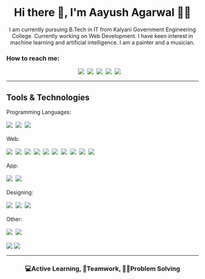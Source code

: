 <h1 align="center">Hi there 👋, I'm Aayush Agarwal 🙋‍♂️</h1>
<p align="center">I am currently pursuing B.Tech in IT from Kalyani Government Engineering College. Currently working on Web Development. I have keen interest in machine learning and artificial intelligence. I am a painter and a musician.</p>

<h3>How to reach me:</h3>

<p align="center">
    <a href="https://www.facebook.com/people/Aayush-Agarwal/100004764855806"><img src="https://img.shields.io/badge/facebook-%231877F2.svg?&style=for-the-badge&logo=facebook&logoColor=white"/></a>&nbsp;
    <a href="https://www.instagram.com/KylixMedusa/"><img src="https://img.shields.io/badge/instagram-%23E4405F.svg?&style=for-the-badge&logo=instagram&logoColor=white" /></a>&nbsp;
    <a href="https://twitter.com/Aayush967988"><img src="https://img.shields.io/badge/twitter-%231DA1F2.svg?&style=for-the-badge&logo=twitter&logoColor=white" /></a>&nbsp;
    <a href="https://www.linkedin.com/in/aayush-agarwal-214b5a17b/"><img src="https://img.shields.io/badge/linkedin-%230077B5.svg?&style=for-the-badge&logo=linkedin&logoColor=white" /></a>&nbsp;
    <a href="mailto:ayush.agarwalmng@gmail.com"><img src="https://img.shields.io/badge/gmail-%23D14836.svg?&style=for-the-badge&logo=gmail&logoColor=white" /></a>&nbsp;&nbsp;&nbsp;&nbsp;
    
 </p>
<hr>

<h2>Tools & Technologies</h2>
<p>
    <span>Programming Languages:</span><br><br>
    <img src="https://img.shields.io/badge/c%20-%230077B5.svg?&style=for-the-badge&logo=c&logoColor=white" />&nbsp;
   <img src="https://img.shields.io/badge/c++%20-%23003791.svg?&style=for-the-badge&logo=c%2B%2B&logoColor=white" />&nbsp;
   <img src="https://img.shields.io/badge/java%20-%23FF5722.svg?&style=for-the-badge&logo=java&logoColor=white" />&nbsp;
   <br>
    <br>
   <span>Web:</span><br><br>
    <img src="https://img.shields.io/badge/angular%20-%23E60012.svg?&style=for-the-badge&logo=angular&logoColor=white" />&nbsp;
    <img src="https://img.shields.io/badge/react%20-%231DA1F2.svg?&style=for-the-badge&logo=react&logoColor=white" />&nbsp;
    <img src="https://img.shields.io/badge/Node.js-339933?style=for-the-badge&logo=nodedotjs&logoColor=white" />&nbsp;
   <img src="https://img.shields.io/badge/typescript%20-%230077B5.svg?&style=for-the-badge&logo=typescript&logoColor=white" />&nbsp;
   <img src="https://img.shields.io/badge/javascript%20-%23F7DF1E.svg?&style=for-the-badge&logo=javascript&logoColor=black" />&nbsp;
    <img src="https://img.shields.io/badge/sass%20-%23E4405F.svg?&style=for-the-badge&logo=sass&logoColor=white" />&nbsp;
   <img src="https://img.shields.io/badge/html5%20-%23e34f26.svg?&style=for-the-badge&logo=html5&logoColor=white" />&nbsp;
   <img src="https://img.shields.io/badge/css3%20-%231572B6.svg?&style=for-the-badge&logo=css3&logoColor=white" />&nbsp;
    <img src="https://img.shields.io/badge/Redux-593D88?style=for-the-badge&logo=redux&logoColor=white" />&nbsp;
    <img src="https://img.shields.io/badge/MongoDB-4EA94B?style=for-the-badge&logo=mongodb&logoColor=white" />&nbsp;
   <br><br>
    <span>App:</span><br><br>
    <img src="https://img.shields.io/badge/Flutter-02569B?style=for-the-badge&logo=flutter&logoColor=white" />&nbsp;
    <img src="https://img.shields.io/badge/React_Native-20232A?style=for-the-badge&logo=react&logoColor=61DAFB" />&nbsp;
   <br><br>
   <span>Designing:</span><br><br>
    <img src="https://img.shields.io/badge/photoshop%20-%233498DB.svg?&style=for-the-badge&logo=photoshop&logoColor=black" />&nbsp;
   <img src="https://img.shields.io/badge/illustrator%20-%23FF5722.svg?&style=for-the-badge&logo=illustrator&logoColor=white" />&nbsp;
   <img src="https://img.shields.io/badge/Adobe Xd%20-%23E4405F.svg?&style=for-the-badge&logo=adobexd&logoColor=white" />&nbsp;
   <br><br>
    <span>Other:</span><br><br>
    <img src="https://img.shields.io/badge/firebase-ffca28?style=for-the-badge&logo=firebase&logoColor=black" />&nbsp;
   <img src="https://img.shields.io/badge/npm-CB3837?style=for-the-badge&logo=npm&logoColor=white" />&nbsp;
   <br><br>
   <img src="https://img.shields.io/badge/-Git-black?style=flat-square&logo=git&link=https://github.com/imickovski">
   <img src="https://img.shields.io/badge/-GitHub-181717?style=flat-square&logo=github&link=https://github.com/imickovski">
</p> 

<hr>

<h3 align="center">💻Active Learning, 🤝Teamwork, 👨‍💻Problem Solving</h3> 
